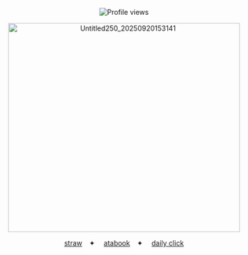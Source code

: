 <p align="center">
  <img src="https://komarev.com/ghpvc/?username=Iimbus&label=❤︎+tofu&color=d3227b&style=flat" alt="Profile views"/>
</p>

<div align="center">
  <img width="472" height="426" alt="Untitled250_20250920153141" src="https://github.com/user-attachments/assets/e20d3739-4c85-4fa8-9cbc-83c679ecc56e" />
</div>
<p align="center">
  <a href="https://takumifujiwara.straw.page/">straw</a>⠀ ✦ ⠀
  <a href="https://bryce.atabook.org">atabook</a>⠀ ✦ ⠀
  <a href="https://arab.org/">daily click</a>
</p>
